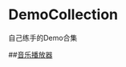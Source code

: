 # DemoCollection
自己练手的Demo合集

##[音乐播放器](https://github.com/cfy137000/DemoCollection/tree/master/MusicDemo)
